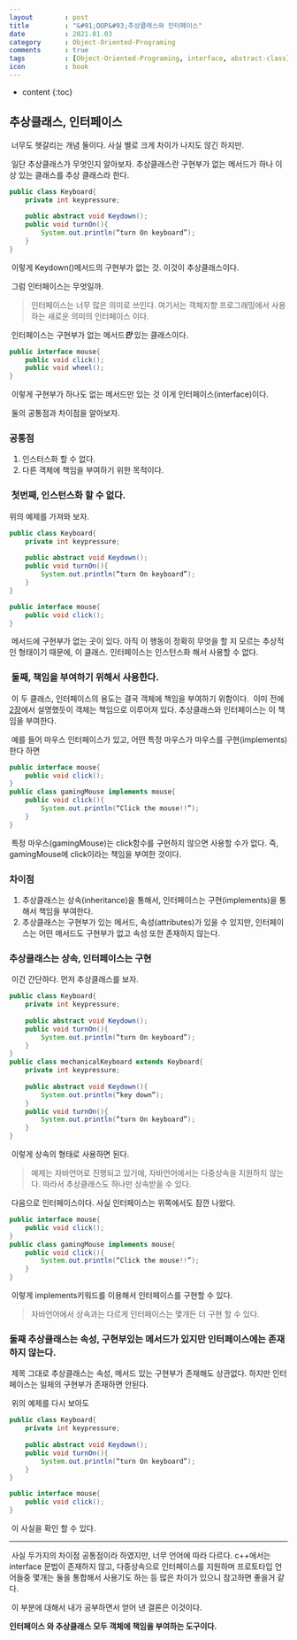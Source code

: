 ```yaml
---
layout        : post
title         : "&#91;OOP&#93;추상클래스와 인터페이스"
date          : 2021.01.03
category      : Object-Oriented-Programing
comments      : true
tags          : [Object-Oriented-Programing, interface, abstract-class]
icon          : book
---
```


* content
{:toc}

## 추상클래스, 인터페이스

&nbsp;너무도 헷갈리는 개념 둘이다. 사실 별로 크게 차이가 나지도 않긴 하지만.

&nbsp;일단 추상클래스가 무엇인지 알아보자.
추상클래스란 구현부가 없는 메서드가 하나 이상 있는 클래스를 추상 클래스라 한다. 

```java
public class Keyboard{
	private int keypressure;
	
	public abstract void Keydown();
	public void turnOn(){
		System.out.println(“turn On keyboard”);
	}
}
```
&nbsp;이렇게 Keydown()메서드의 구현부가 없는 것. 이것이 추상클래스이다.

&nbsp;그럼 인터페이스는 무엇일까.
> 인터페이스는 너무 많은 의미로 쓰인다.  여기서는 객체지향 프로그래밍에서 사용하는 새로운 의미의 인터페이스 이다.

&nbsp;인터페이스는 구현부가 없는 메서드<i>**만**</i> 있는 클래스이다. 
```java
public interface mouse{
	public void click();
	public void wheel();
}
```
&nbsp;이렇게 구현부가 하나도 없는 메서드만 있는 것 이게 인터페이스(interface)이다.

&nbsp;둘의 공통점과 차이점을 알아보자.

### 공통점
1. 인스터스화 할 수 없다.
2. 다른 객체에 책임을 부여하기 위한 목적이다.

### &nbsp;첫번째, 인스턴스화 할 수 없다. 
위의 예제를 가져와 보자.
```java
public class Keyboard{
	private int keypressure;
	
	public abstract void Keydown();
	public void turnOn(){
		System.out.println(“turn On keyboard”);
	}
}

public interface mouse{
	public void click();
}
```
&nbsp;메서드에 구현부가 없는 곳이 있다. 아직 이 행동이 정확히 무엇을 할 지 모르는 추상적인 형태이기 때문에,
이 클래스. 인터페이스는 인스턴스화 해서 사용할 수 없다.

### &nbsp;둘째, 책임을 부여하기 위해서 사용한다.
&nbsp;이 두 클래스, 인터페이스의 용도는 결국 객체에 책임을 부여하기 위함이다.
&nbsp;이미 전에 
[2장](https://bean0234.github.io/oop/2020/09/23/Chapter2.html)에서 설명했듯이 객체는 책임으로 이루어져 있다.
추상클래스와 인터페이스는 이 책임을 부여한다.

&nbsp;예를 들어
마우스 인터페이스가 있고, 어떤 특정 마우스가 마우스를 구현(implements)한다 하면
```java
public interface mouse{
	public void click();
}
public class gamingMouse implements mouse{
	public void click(){
		System.out.println(“Click the mouse!!”);
	}
}
```
&nbsp;특정 마우스(gamingMouse)는 click함수를 구현하지 않으면 사용할 수가 없다. 즉, gamingMouse에 click이라는 책임을 부여한 것이다.

### 차이점
1. 추상클래스는 상속(inheritance)을 통해서, 인터페이스는 구현(implements)을 통해서 책임을 부여한다.
2. 추상클래스는 구현부가 있는 메서드, 속성(attributes)가 있을 수 있지만, 인터페이스는 어떤 메서드도 구현부가 없고 속성 또한 존재하지 않는다. 

### 추상클래스는 상속, 인터페이스는 구현

&nbsp;이건 간단하다. 
먼저 추상클래스를 보자.
```java
public class Keyboard{
	private int keypressure;
	
	public abstract void Keydown();
	public void turnOn(){
		System.out.println(“turn On keyboard”);
	}
}
public class mechanicalKeyboard extends Keyboard{
	private int keypressure;
	
	public abstract void Keydown(){
		System.out.println(“key down”);
	}
	public void turnOn(){
		System.out.println(“turn On keyboard”);
	}
}
```
&nbsp;이렇게 상속의 형태로 사용하면 된다.
> 예제는 자바언어로 진행되고 있기에, 자바언어에서는 다중상속을 지원하지 않는다. 따라서 추상클래스도 하나만 상속받을 수 있다.

&nbsp;다음으로 인터페이스이다.
사실 인터페이스는 위쪽에서도 잠깐 나왔다.
```java
public interface mouse{
	public void click();
}
public class gamingMouse implements mouse{
	public void click(){
		System.out.println(“Click the mouse!!”);
	}
}
```
&nbsp;이렇게 implements키워드를 이용해서 인터페이스를 구현할 수 있다.

> 자바언어에서 상속과는 다르게 인터페이스는 몇개든 더 구현 할 수 있다.

### 둘째 추상클래스는 속성, 구현부있는 메서드가 있지만 인터페이스에는 존재하지 않는다.

&nbsp;제목 그대로 
추상클래스는 속성, 메서드 있는 구현부가 존재해도 상관없다.
하지만 인터페이스는 일체의 구현부가 존재하면 안된다.

&nbsp;위의 예제를 다시 보아도
```java
public class Keyboard{
	private int keypressure;
	
	public abstract void Keydown();
	public void turnOn(){
		System.out.println(“turn On keyboard”);
	}
}

public interface mouse{
	public void click();
}
```

&nbsp;이 사실을 확인 할 수 있다.



<hr>
&nbsp;사실 두가지의 차이점 공통점이라 하였지만, 너무 언어에 따라 다르다.
c++에서는 interface 문법이 존재하지 않고, 다중상속으로 인터페이스를 지원하며
프로토타입 언어들중 몇개는 둘을 통합해서 사용기도 하는 등 많은 차이가 있으니 참고하면 좋을거 같다. 

&nbsp;이 부분에 대해서 
내가 공부하면서 얻어 낸 결론은 이것이다.

**인터페이스 와 추상클래스 모두 객체에 책임을 부여하는 도구이다.**


